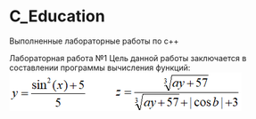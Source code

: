 # C_Education
Выполненные лабораторные работы по c++ 

Лабораторная работа №1
Цель данной работы заключается в составлении программы вычисления функций:
![Функции](/Images/Lab1.png)

